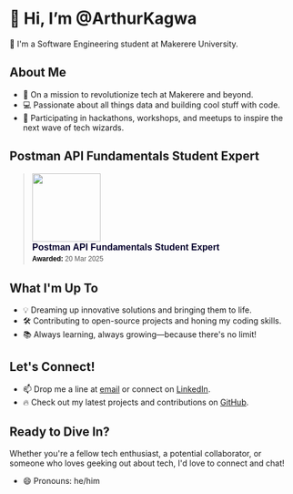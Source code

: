 # 👋 Hi, I’m @ArthurKagwa

👋 I'm a Software Engineering student at Makerere University.

## About Me
- 🚀 On a mission to revolutionize tech at Makerere and beyond.
- 💻 Passionate about all things data and building cool stuff with code.
- 🌟 Participating in hackathons, workshops, and meetups to inspire the next wave of tech wizards.

## Postman API Fundamentals Student Expert

  <blockquote class="badgr-badge" style="font-family: Helvetica, Roboto, &quot;Segoe UI&quot;, Calibri, sans-serif;"><a href="https://api.badgr.io/public/assertions/OsBEQh5sQLGT4s6KhNfAjQ"><img width="120px" height="120px" src="https://api.badgr.io/public/assertions/OsBEQh5sQLGT4s6KhNfAjQ/image"></a><p class="badgr-badge-name" style="hyphens: auto; overflow-wrap: break-word; word-wrap: break-word; margin: 0; font-size: 16px; font-weight: 600; font-style: normal; font-stretch: normal; line-height: 1.25; letter-spacing: normal; text-align: left; color: #05012c;">Postman API Fundamentals Student Expert</p><p class="badgr-badge-date" style="margin: 0; font-size: 12px; font-style: normal; font-stretch: normal; line-height: 1.67; letter-spacing: normal; text-align: left; color: #555555;"><strong style="font-size: 12px; font-weight: bold; font-style: normal; font-stretch: normal; line-height: 1.67; letter-spacing: normal; text-align: left; color: #000;">Awarded: </strong>20 Mar 2025</p>
</blockquote>

## What I'm Up To
- 💡 Dreaming up innovative solutions and bringing them to life.
- 🛠️ Contributing to open-source projects and honing my coding skills.
- 📚 Always learning, always growing—because there's no limit!

## Let's Connect!
- 📫 Drop me a line at [email](asasiraarthur@gmail.com) or connect on [LinkedIn](https://www.linkedin.com/in/asasira-arthur-602a131ab).
- 🔥 Check out my latest projects and contributions on [GitHub](https://github.com/ArthurKagwa).

## Ready to Dive In?
Whether you're a fellow tech enthusiast, a potential collaborator, or someone who loves geeking out about tech, I'd love to connect and chat!

- 😄 Pronouns: he/him
